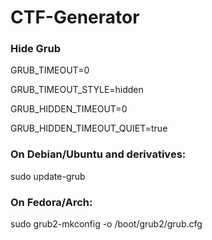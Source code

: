 # CTF-Generator

### Hide Grub

GRUB_TIMEOUT=0

GRUB_TIMEOUT_STYLE=hidden

GRUB_HIDDEN_TIMEOUT=0

GRUB_HIDDEN_TIMEOUT_QUIET=true

### On Debian/Ubuntu and derivatives:
sudo update-grub

### On Fedora/Arch:
sudo grub2-mkconfig -o /boot/grub2/grub.cfg
